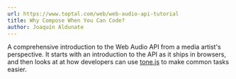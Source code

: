 ```yaml
---
url: https://www.toptal.com/web/web-audio-api-tutorial
title: Why Compose When You Can Code?
author: Joaquín Aldunate
---
```


A comprehensive introduction to the Web Audio API from a media artist's perspective. It starts with an introduction to the API as it ships in browsers, and then looks at at how developers can use [tone.js](https://tonejs.github.io/) to make common tasks easier.
